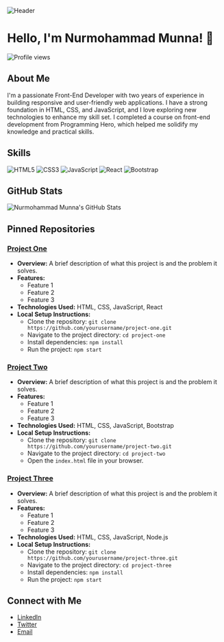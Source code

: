 ![Header](path_to_your_banner_image)

# Hello, I'm Nurmohammad Munna! 👋

![Profile views](https://gpvc.arturio.dev/yourusername)

## About Me
I'm a passionate Front-End Developer with two years of experience in building responsive and user-friendly web applications. I have a strong foundation in HTML, CSS, and JavaScript, and I love exploring new technologies to enhance my skill set. I completed a course on front-end development from Programming Hero, which helped me solidify my knowledge and practical skills.

## Skills
![HTML5](https://img.shields.io/badge/-HTML5-E34F26?style=flat&logo=html5&logoColor=white)
![CSS3](https://img.shields.io/badge/-CSS3-1572B6?style=flat&logo=css3&logoColor=white)
![JavaScript](https://img.shields.io/badge/-JavaScript-F7DF1E?style=flat&logo=javascript&logoColor=black)
![React](https://img.shields.io/badge/-React-61DAFB?style=flat&logo=react&logoColor=black)
![Bootstrap](https://img.shields.io/badge/-Bootstrap-563D7C?style=flat&logo=bootstrap&logoColor=white)

## GitHub Stats
![Nurmohammad Munna's GitHub Stats](https://github-readme-stats.vercel.app/api?username=yourusername&show_icons=true&theme=radical)

## Pinned Repositories

### [Project One](https://github.com/yourusername/project-one)
- **Overview:** A brief description of what this project is and the problem it solves.
- **Features:**
  - Feature 1
  - Feature 2
  - Feature 3
- **Technologies Used:** HTML, CSS, JavaScript, React
- **Local Setup Instructions:**
  - Clone the repository: `git clone https://github.com/yourusername/project-one.git`
  - Navigate to the project directory: `cd project-one`
  - Install dependencies: `npm install`
  - Run the project: `npm start`

### [Project Two](https://github.com/yourusername/project-two)
- **Overview:** A brief description of what this project is and the problem it solves.
- **Features:**
  - Feature 1
  - Feature 2
  - Feature 3
- **Technologies Used:** HTML, CSS, JavaScript, Bootstrap
- **Local Setup Instructions:**
  - Clone the repository: `git clone https://github.com/yourusername/project-two.git`
  - Navigate to the project directory: `cd project-two`
  - Open the `index.html` file in your browser.

### [Project Three](https://github.com/yourusername/project-three)
- **Overview:** A brief description of what this project is and the problem it solves.
- **Features:**
  - Feature 1
  - Feature 2
  - Feature 3
- **Technologies Used:** HTML, CSS, JavaScript, Node.js
- **Local Setup Instructions:**
  - Clone the repository: `git clone https://github.com/yourusername/project-three.git`
  - Navigate to the project directory: `cd project-three`
  - Install dependencies: `npm install`
  - Run the project: `npm start`

## Connect with Me
- [LinkedIn](https://www.linkedin.com/in/yourprofile/)
- [Twitter](https://twitter.com/yourprofile)
- [Email](mailto:yourname@example.com)


<!--
**mk-munna/mk-munna** is a ✨ _special_ ✨ repository because its `README.md` (this file) appears on your GitHub profile.

Here are some ideas to get you started:

- 🔭 I’m currently working on ...
- 🌱 I’m currently learning next js
- 👯 I’m looking to collaborate on ...
- 🤔 I’m looking for help with ...
- 💬 Ask me about ...
- 📫 How to reach me: ...
- 😄 Pronouns: ...
- ⚡ Fun fact: ...
-->
